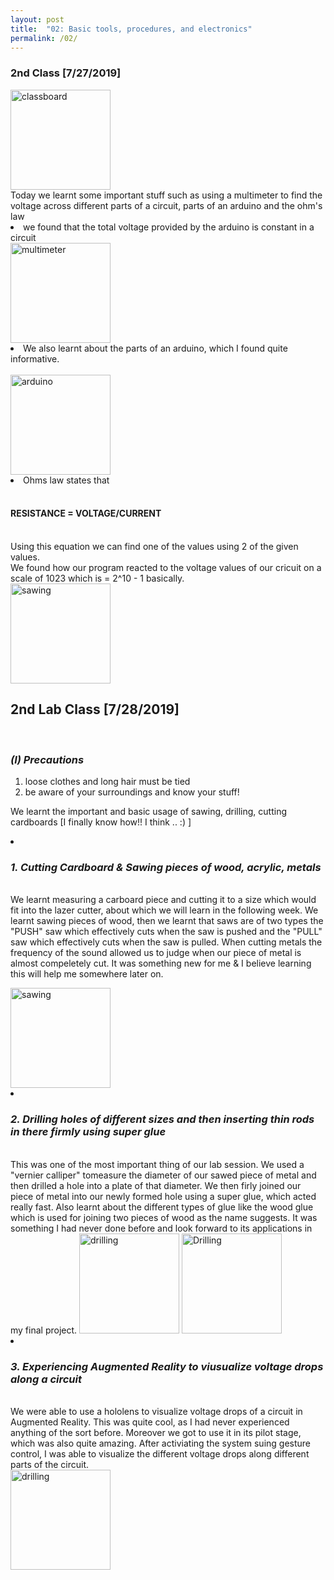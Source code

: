 ```yaml
---
layout: post
title:  "02: Basic tools, procedures, and electronics"
permalink: /02/
---
```


### 2nd Class [7/27/2019]
<img src="classep.jpg" alt="classboard" style="height: 160px; max-width: 100%">
<br>Today we learnt some important stuff such as using a multimeter to find the voltage across different parts of a circuit, parts of an arduino and the ohm's law
<li>we found that the total voltage provided by the arduino is constant in a circuit</li>
<img src="20190627_141712.jpg" alt="multimeter" style="height: 160px; max-width: 100%"><br>
<li> We also learnt about the parts of an arduino, which I found quite informative.</li><br>
<img src="20190627_133610.jpg" alt="arduino" style="height: 160px; max-width: 100%"> 
<li> Ohms law states that </li> <br>
<H4> RESISTANCE = VOLTAGE/CURRENT </H4>
<br> Using this equation we can find one of the values using 2 of the given values. 
<br> We found how our program reacted to the voltage values of our cricuit on a scale of 1023 which is = 2^10 - 1 basically.
<br>
<img src="20190627_144517.jpg" alt="sawing" style="height: 160px; max-width: 100%">

<H2>
<B> 2nd Lab Class [7/28/2019] </B>
</H2>
<br><i><H3> (I) Precautions </H3></i>
 

1. loose clothes and long hair must be tied
2. be aware of your surroundings and know your stuff!


We learnt the important and basic usage of sawing, drilling, cutting cardboards [I finally know how!! I think .. :) ] 
<li><i><H3> 1. Cutting Cardboard & Sawing pieces of wood, acrylic, metals</H3></i></li>

<br> We learnt measuring a carboard piece and cutting it to a size which would fit into the lazer cutter, about which we will learn in the following week. We learnt sawing pieces of wood, then we learnt that saws are of two types the "PUSH" saw which effectively cuts when the saw is pushed and the "PULL" saw which effectively cuts when the saw is pulled. When cutting metals the frequency of the sound allowed us to judge when our piece of metal is almost compeletely cut. It was something new for me & I believe learning this will help me somewhere later on.

<img src="20190628_160648.jpg" alt="sawing" style="height: 160px; max-width: 100%">

<li><i> <H3> 2. Drilling holes of different sizes and then inserting thin rods in there firmly using super glue </H3></i></li>
<br>
This was one of the most important thing of our lab session. We used a "vernier calliper" tomeasure the diameter of our sawed piece of metal and then drilled a hole into a plate of that diameter. We then firly joined our piece of metal into our newly formed hole using a super glue, which acted really fast. Also learnt about the different types of glue like the wood glue which is used for joining two pieces of wood as the  name suggests. It was something I had never done before and look forward to its applications in my final project.

<img src="20190628_171706.jpg" alt="drilling" style="height: 160px; max-width: 100%">
<img src="20190628_175512.jpg" alt="Drilling"  style="height: 160px; max-width: 100%"><br>
<li><i><H3> 3. Experiencing Augmented Reality to viusualize voltage drops along a circuit</H3></i></li>
<br>We were able to use a hololens to visualize voltage drops  of a circuit in Augmented Reality. This was quite cool, as I had never experienced anything of the sort before. Moreover we got to use it in its pilot stage, which was also quite amazing. After activiating the system suing gesture control, I was able to visualize the different voltage drops along different parts of the circuit.  <br>
<img src="20190628_171606.jpg" alt="drilling" style="height: 160px; max-width: 100%">


<!-- You can include comments that will not be translated to HTML -->

<!-- You can include links and images in the following format: -->

<!-- Or, you can also directly include HTML, for example to make a split image -->


<!-- You can also use HTML tags to include a video -->

<!-- Or to add a download link to any (reasonably small) file in your permalink directory -->



